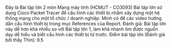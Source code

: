 Đây là Bài tập lớn 2 môn Mạng máy tính (HCMUT - CO3093)
Bài tập lớn sử dụng Cisco Packet Tracer để cấu hình các thiết bị nhằm xây dựng một hệ thống mạng cho một tổ chức / doanh nghiệp.
Mình có để các video hướng dẫn cấu hình thiết bị trong mục References của Report.
Đánh giá: Bài tập lớn này dễ hơn khá nhiều so với Bài tập lớn 1, làm khá nhanh tìm được nguồn dạy dễ hiểu và biết cấu hình các thiết bị từ trước.
Điểm bài tập lớn (Đánh giá bởi thầy Thìn): 9.5
